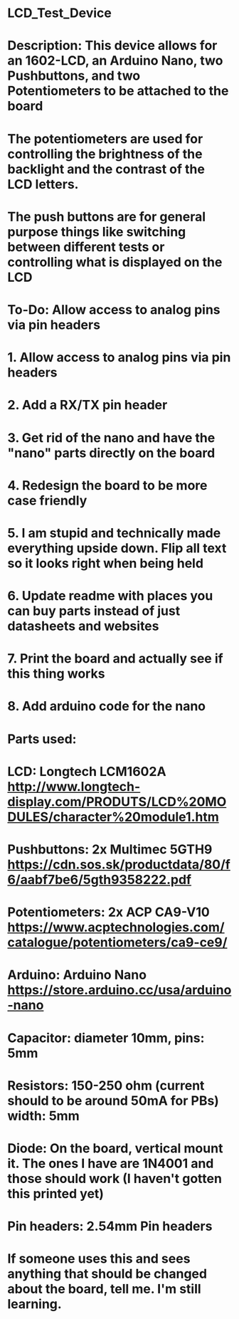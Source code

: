 # LCD_Test_Device
# Description: This device allows for an 1602-LCD, an Arduino Nano, two Pushbuttons, and two Potentiometers to be attached to the board
# The potentiometers are used for controlling the brightness of the backlight and the contrast of the LCD letters.
# The push buttons are for general purpose things like switching between different tests or controlling what is displayed on the LCD
#
# To-Do: Allow access to analog pins via pin headers
# 1. Allow access to analog pins via pin headers
# 2. Add a RX/TX pin header
# 3. Get rid of the nano and have the "nano" parts directly on the board
# 4. Redesign the board to be more case friendly
# 5. I am stupid and technically made everything upside down. Flip all text so it looks right when being held
# 6. Update readme with places you can buy parts instead of just datasheets and websites
# 7. Print the board and actually see if this thing works
# 8. Add arduino code for the nano
#
# Parts used:
# LCD: Longtech LCM1602A http://www.longtech-display.com/PRODUTS/LCD%20MODULES/character%20module1.htm
# Pushbuttons: 2x Multimec 5GTH9 https://cdn.sos.sk/productdata/80/f6/aabf7be6/5gth9358222.pdf
# Potentiometers: 2x ACP CA9-V10 https://www.acptechnologies.com/catalogue/potentiometers/ca9-ce9/
# Arduino: Arduino Nano https://store.arduino.cc/usa/arduino-nano
# Capacitor: diameter 10mm, pins: 5mm
# Resistors: 150-250 ohm (current should to be around 50mA for PBs) width: 5mm
# Diode: On the board, vertical mount it. The ones I have are 1N4001 and those should work (I haven't gotten this printed yet)
# Pin headers: 2.54mm Pin headers
#
# If someone uses this and sees anything that should be changed about the board, tell me. I'm still learning.
